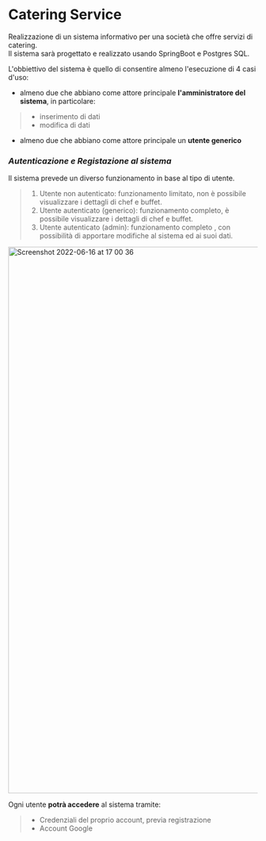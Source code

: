# Catering Service

Realizzazione di un sistema informativo per una società che offre servizi di catering.<br>
Il sistema sarà progettato e realizzato usando SpringBoot e Postgres SQL.<br>

L'obbiettivo del sistema è quello di consentire almeno l'esecuzione di 4 casi d'uso:<br>
* almeno due che abbiano come attore principale <strong>l'amministratore del sistema</strong>, in particolare: <br>
>
>* inserimento di dati
>* modifica di dati 

* almeno due che abbiano come attore principale un <strong>utente generico</strong>


### ***Autenticazione e Registazione al sistema***
Il sistema prevede un diverso funzionamento in base al tipo di utente.<br>
> 1. Utente non autenticato:  funzionamento limitato, non è possibile visualizzare i dettagli di chef e buffet.<br>
> 2. Utente autenticato (generico):  funzionamento completo, è possibile visualizzare i dettagli di chef e buffet.<br>
> 3. Utente autenticato (admin):  funzionamento completo , con possibilità di apportare modifiche al sistema ed ai suoi dati.<br>

<img width="1101" alt="Screenshot 2022-06-16 at 17 00 36" src="https://user-images.githubusercontent.com/81380857/174099827-bf96a926-439a-4e10-8423-0080a7bf5237.png">


Ogni utente **potrà accedere** al sistema tramite:
> * Credenziali del proprio account, previa registrazione 
> * Account Google
